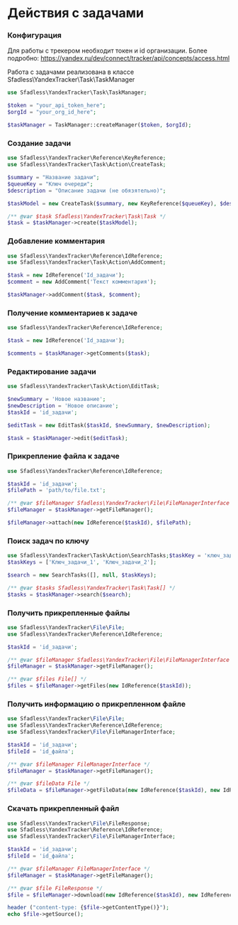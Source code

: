 Действия с задачами
===============

### Конфигурация

Для работы с трекером необходит токен и id организации. Более подробно: https://yandex.ru/dev/connect/tracker/api/concepts/access.html

Работа с задачами реализована в классе Sfadless\YandexTracker\Task\TaskManager

```php
use Sfadless\YandexTracker\Task\TaskManager;

$token = "your_api_token_here";
$orgId = "your_org_id_here";

$taskManager = TaskManager::createManager($token, $orgId);
```

### Создание задачи

```php
use Sfadless\YandexTracker\Reference\KeyReference;
use Sfadless\YandexTracker\Task\Action\CreateTask;

$summary = "Название задачи";
$queueKey = "Ключ очереди";
$description = "Описание задачи (не обязятельно)";

$taskModel = new CreateTask($summary, new KeyReference($queueKey), $description);

/** @var $task Sfadless\YandexTracker\Task\Task */
$task = $taskManager->create($taskModel);
```

### Добавление комментария

```php
use Sfadless\YandexTracker\Reference\IdReference;
use Sfadless\YandexTracker\Task\Action\AddComment;

$task = new IdReference('Id_задачи');
$comment = new AddComment('Текст комментария');

$taskManager->addComment($task, $comment);
```

### Получение комментариев к задаче

```php
use Sfadless\YandexTracker\Reference\IdReference;

$task = new IdReference('Id_задачи');

$comments = $taskManager->getComments($task);
```

### Редактирование задачи

```php
use Sfadless\YandexTracker\Task\Action\EditTask;

$newSummary = 'Новое название';
$newDescription = 'Новое описание';
$taskId = 'id_задачи';

$editTask = new EditTask($taskId, $newSummary, $newDescription);

$task = $taskManager->edit($editTask);
```

### Прикрепление файла к задаче
```php
use Sfadless\YandexTracker\Reference\IdReference;

$taskId = 'id_задачи';
$filePath = 'path/to/file.txt';

/** @var $fileManager Sfadless\YandexTracker\File\FileManagerInterface */
$fileManager = $taskManager->getFileManager();

$fileManager->attach(new IdReference($taskId), $filePath);
```

### Поиск задач по ключу
```php
use Sfadless\YandexTracker\Task\Action\SearchTasks;$taskKey = 'ключ_задача';
$taskKeys = ['Ключ_задачи_1', 'Ключ_задачи_2'];

$search = new SearchTasks([], null, $taskKeys);

/** @var $tasks Sfadless\YandexTracker\Task\Task[] */
$tasks = $taskManager->search($search);
```

### Получить прикрепленные файлы

```php
use Sfadless\YandexTracker\File\File;
use Sfadless\YandexTracker\Reference\IdReference;

$taskId = 'id_задачи';

/** @var $fileManager Sfadless\YandexTracker\File\FileManagerInterface */
$fileManager = $taskManager->getFileManager();

/** @var $files File[] */
$files = $fileManager->getFiles(new IdReference($taskId));
```

### Получить информацию о прикрепленном файле

```php
use Sfadless\YandexTracker\File\File;
use Sfadless\YandexTracker\Reference\IdReference;
use Sfadless\YandexTracker\File\FileManagerInterface;

$taskId = 'id_задачи';
$fileId = 'id_файла';

/** @var $fileManager FileManagerInterface */
$fileManager = $taskManager->getFileManager();

/** @var $fileData File */
$fileData = $fileManager->getFileData(new IdReference($taskId), new IdReference($fileId));
```

### Скачать прикрепленный файл

```php
use Sfadless\YandexTracker\File\FileResponse;
use Sfadless\YandexTracker\Reference\IdReference;
use Sfadless\YandexTracker\File\FileManagerInterface;

$taskId = 'id_задачи';
$fileId = 'id_файла';

/** @var $fileManager FileManagerInterface */
$fileManager = $taskManager->getFileManager();

/** @var $file FileResponse */
$file = $fileManager->download(new IdReference($taskId), new IdReference($fileId));

header ("content-type: {$file->getContentType()}");
echo $file->getSource();
```